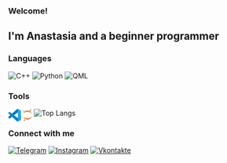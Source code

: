 ### Welcome!
## I'm Anastasia and a beginner programmer

### Languages 
![C++](https://img.shields.io/badge/-C++-#c8a2c8?style=for-the-badge&logo=C%2b%2b&logoColor=white)
![Python](https://img.shields.io/badge/-Python-#dda0dd?style=for-the-badge&logo=Python&logoColor=white)
![QML](https://img.shields.io/badge/-QML-#dda0dd?style=for-the-badge&logo=QML&logoColor=white)
### Tools
<img align="left" alt="Visual Studio Code" width="26px" src="https://raw.githubusercontent.com/github/explore/80688e429a7d4ef2fca1e82350fe8e3517d3494d/topics/visual-studio-code/visual-studio-code.png" />
<img align="left" alt="Jupyter Notebook" width="26px" src="https://raw.githubusercontent.com/github/explore/80688e429a7d4ef2fca1e82350fe8e3517d3494d/topics/jupyter-notebook/jupyter-notebook.png" />

![Top Langs](https://github-readme-stats.vercel.app/api/top-langs/?username=netweel&layout=compact)

### Connect with me
[![Telegram](https://img.shields.io/badge/-Telegram-#dda0dd?style=for-the-badge&logo=telegram&logoColor=27A0D9)](https://t.me/netweel)
[![Instagram](https://img.shields.io/badge/-Instagram-#dda0dd?style=for-the-badge&logo=instagram&logoColor=B4068E)](https://www.instagram.com/pum_pumba)
[![Vkontakte](https://img.shields.io/badge/-Vkontakte-#dda0dd?style=for-the-badge&logo=Vk&logoColor=4F7DB3)](https://vk.com/netweel_korlin)

